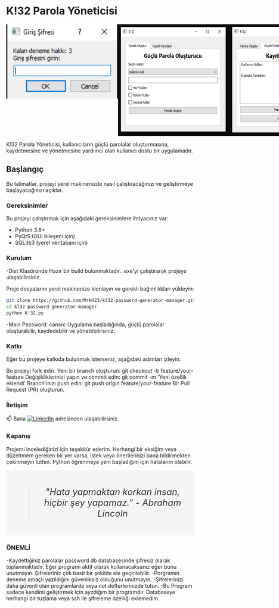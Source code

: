 # K!32 Parola Yöneticisi

<div style="display: flex; justify-content: space-between;">
  <img src="mainpassword.PNG" width="300" height="200" alt="Açılış Ekranı">
  <img src="ArayüzParolaOluşturucu.PNG" width="300" height="300" alt="Parola Oluşturma Ekranı">
  <img src="ArayüzKayıtlıParolalar.PNG" width="300" height="300" alt="Kayıtlı Parolalar Ekranı">
</div>

K!32 Parola Yöneticisi, kullanıcıların güçlü parolalar oluşturmasına, kaydetmesine ve yönetmesine yardımcı olan kullanıcı dostu bir uygulamadır.

## Başlangıç

Bu talimatlar, projeyi yerel makinenizde nasıl çalıştıracağınızı ve geliştirmeye başlayacağınızı açıklar.

### Gereksinimler

Bu projeyi çalıştırmak için aşağıdaki gereksinimlere ihtiyacınız var:

- Python 3.6+
- PyQt5 (GUI bileşeni için)
- SQLite3 (yerel veritabanı için)

### Kurulum

-Dist Klasöründe Hazır bir build bulunmaktadır. .exe'yi çalıştırarak projeye ulaşabilirsiniz.

Proje dosyalarını yerel makinenize klonlayın ve gerekli bağımlılıkları yükleyin:

```bash
git clone https://github.com/MrH4Z3/kl32-password-generator-manager.git
cd kl32-password-generator-manager
python K!32.py
```
-Main Password: cansrc
Uygulama başladığında, güçlü parolalar oluşturabilir, kaydedebilir ve yönetebilirsiniz.

### Katkı
Eğer bu projeye katkıda bulunmak isterseniz, aşağıdaki adımları izleyin:

Bu projeyi fork edin.
Yeni bir branch oluşturun: git checkout -b feature/your-feature
Değişikliklerinizi yapın ve commit edin: git commit -m 'Yeni özellik eklendi'
Branch'ınızı push edin: git push origin feature/your-feature
Bir Pull Request (PR) oluşturun.


### İletişim
📫 Bana [![LinkedIn](https://img.shields.io/badge/LinkedIn-%230077B5.svg?logo=linkedin&logoColor=white)](https://linkedin.com/in/barış-can-sarıca-4836b3242) adresinden ulaşabilirsiniz.
### Kapanış
Projemi incelediğinizi için teşekkür ederim. Herhangi bir eksiğim veya düzeltmem gereken bir yer varsa, istek veya önerilerinizi bana bildirmekten çekinmeyin lütfen. Python öğrenmeye yeni başladığım için hatalarım olabilir.

<div style="background-color: #f5f5f5; text-align: center; padding: 20px;">
  <blockquote style="font-size: 24px; color: #333; font-style: italic;">
    "Hata yapmaktan korkan insan, hiçbir şey yapamaz." - Abraham Lincoln
  </blockquote>
</div>

### ÖNEMLİ
-Kaydettiğiniz parolalar password.db databasesinde şifresiz olarak toplanmaktadır. Eğer programı aktif olarak kullanacaksanız eğer bunu unutmayın. Şifreleriniz çok basit bir şekilde ele geçirilebilir.
-Porgramın deneme amaçlı yazıldığını güvenliksiz olduğunu unutmayın.
-Şifrelerinizi daha güvenli olan programlarda veya not defterlerinizde tutun.
-Bu Program sadece kendimi geliştirmek için ayzdığım bir programdır. Databaseye herhangi bir tuzlama veya ssh ile şifreleme özelliği eklemedim.
